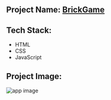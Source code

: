 ## Project Name: [BrickGame](https://jsbrick.netlify.app)

## Tech Stack:
- HTML
- CSS
- JavaScript

## Project Image:
![app image](https://i.ibb.co/NFKhgLX/brickgame.png)


